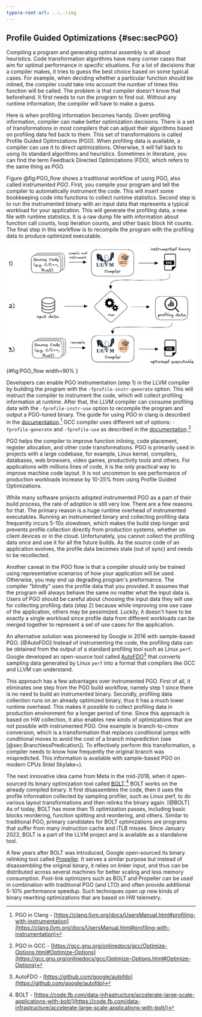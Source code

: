 ```yaml
---
typora-root-url: ..\..\img
---
```


## Profile Guided Optimizations {#sec:secPGO}	

Compiling a program and generating optimal assembly is all about heuristics. Code transformation algorithms have many corner cases that aim for optimal performance in specific situations. For a lot of decisions that a compiler makes, it tries to guess the best choice based on some typical cases. For example, when deciding whether a particular function should be inlined, the compiler could take into account the number of times this function will be called. The problem is that compiler doesn't know that beforehand. It first needs to run the program to find out. Without any runtime information, the compiler will have to make a guess.

Here is when profiling information becomes handy. Given profiling information, compiler can make better optimization decisions. There is a set of transformations in most compilers that can adjust their algorithms based on profiling data fed back to them. This set of transformations is called Profile Guided Optimizations (PGO). When profiling data is available, a compiler can use it to direct optimizations. Otherwise, it will fall back to using its standard algorithms and heuristics. Sometimes in literature, you can find the term Feedback Directed Optimizations (FDO), which refers to the same thing as PGO.

Figure @fig:PGO_flow shows a traditional workflow of using PGO, also called *instrumented PGO*. First, you compile your program and tell the compiler to automatically instrument the code. This will insert some bookkeeping code into functions to collect runtime statistics. Second step is to run the instrumented binary with an input data that represents a typical workload for your application. This will generate the profiling data, a new file with runtime statistics. It is a raw dump file with information about function call counts, loop iteration counts, and other basic block hit counts. The final step in this workflow is to recompile the program with the profiling data to produce optimized executable.

![Instrumented PGO workflow.](../../img/cpu_fe_opts/pgo_flow.png){#fig:PGO_flow width=90% }

Developers can enable PGO instrumentation (step 1) in the LLVM compiler by building the program with the `-fprofile-instr-generate` option. This will instruct the compiler to instrument the code, which will collect profiling information at runtime. After that, the LLVM compiler can consume profiling data with the `-fprofile-instr-use` option to recompile the program and output a PGO-tuned binary. The guide for using PGO in clang is described in the [documentation](https://clang.llvm.org/docs/UsersManual.html#profiling-with-instrumentation).[^7] GCC compiler uses different set of options: `-fprofile-generate` and `-fprofile-use` as described in the [documentation](https://gcc.gnu.org/onlinedocs/gcc/Optimize-Options.html#Optimize-Options).[^10]

PGO helps the compiler to improve function inlining, code placement, register allocation, and other code transformations. PGO is primarily used in projects with a large codebase, for example, Linux kernel, compilers, databases, web browsers, video games, productivity tools and others. For applications with millions lines of code, it is the only practical way to improve machine code layout. It is not uncommon to see performance of production workloads increase by 10-25% from using Profile Guided Optimizations.

While many software projects adopted instrumented PGO as a part of their build process, the rate of adoption is still very low. There are a few reasons for that. The primary reason is a huge runtime overhead of instrumented executables. Running an instrumented binary and collecting profiling data frequently incurs 5-10x slowdown, which makes the build step longer and prevents profile collection directly from production systems, whether on client devices or in the cloud. Unfortunately, you cannot collect the profiling data once and use it for all the future builds. As the source code of an application evolves, the profile data becomes stale (out of sync) and needs to be recollected.

Another caveat in the PGO flow is that a compiler should only be trained using representative scenarios of how your application will be used. Otherwise, you may end up degrading program's preformance. The compiler "blindly" uses the profile data that you provided. It assumes that the program will always behave the same no matter what the input data is. Users of PGO should be careful about choosing the input data they will use for collecting profiling data (step 2) because while improving one use case of the application, others may be pessimized. Luckily, it doesn't have to be exactly a single workload since profile data from different workloads can be merged together to represent a set of use cases for the application.

An alternative solution was pioneered by Google in 2016 with sample-based PGO. [@AutoFDO] Instead of instrumenting the code, the profiling data can be obtained from the output of a standard profiling tool such as Linux `perf`. Google developed an open-source tool called [AutoFDO](https://github.com/google/autofdo)[^8] that converts sampling data generated by Linux `perf` into a format that compilers like GCC and LLVM can understand.

This approach has a few advantages over instrumented PGO. First of all, it eliminates one step from the PGO build workflow, namely step 1 since there is no need to build an instrumented binary. Secondly, profiling data collection runs on an already optimized binary, thus it has a much lower runtime overhead. This makes it possible to collect profiling data in production environment for a longer period of time. Since this approach is based on HW collection, it also enables new kinds of optimizations that are not possible with instrumented PGO. One example is branch-to-cmov conversion, which is a transformation that replaces conditional jumps with conditional moves to avoid the cost of a branch misprediction (see [@sec:BranchlessPredication]). To effectively perform this transformation, a compiler needs to know how frequently the original branch was mispredicted. This information is available with sample-based PGO on modern CPUs (Intel Skylake+).

The next innovative idea came from Meta in the mid-2018, when it open-sourced its binary optimization tool called [BOLT](https://code.fb.com/data-infrastructure/accelerate-large-scale-applications-with-bolt/).[^9] BOLT works on the already compiled binary. It first disassembles the code, then it uses the profile information collected by sampling profiler, such as Linux perf, to do various layout transformations and then relinks the binary again. [@BOLT] As of today, BOLT has more than 15 optimization passes, including basic blocks reordering, function splitting and reordering, and others. Similar to traditional PGO, primary candidates for BOLT optimizations are programs that suffer from many instruction cache and iTLB misses. Since January 2022, BOLT is a part of the LLVM project and is available as a standalone tool.

A few years after BOLT was introduced, Google open-sourced its binary relinking tool called [Propeller](https://github.com/google/llvm-propeller/blob/plo-dev/Propeller_RFC.pdf). It serves a similar purpose but instead of disassembling the original binary, it relies on linker input, and thus can be distributed across several machines for better scaling and less memory consumption. Post-link optimizers such as BOLT and Propeller can be used in combination with traditional PGO (and LTO) and often provide additional 5-10% performance speedup. Such techniques open up new kinds of binary rewriting optimizations that are based on HW telemetry.

[^7]: PGO in Clang - [https://clang.llvm.org/docs/UsersManual.html#profiling-with-instrumentation](https://clang.llvm.org/docs/UsersManual.html#profiling-with-instrumentation)
[^8]: AutoFDO - [https://github.com/google/autofdo](https://github.com/google/autofdo)
[^9]: BOLT - [https://code.fb.com/data-infrastructure/accelerate-large-scale-applications-with-bolt/](https://code.fb.com/data-infrastructure/accelerate-large-scale-applications-with-bolt/)
[^10]: PGO in GCC - [https://gcc.gnu.org/onlinedocs/gcc/Optimize-Options.html#Optimize-Options](https://gcc.gnu.org/onlinedocs/gcc/Optimize-Options.html#Optimize-Options)

